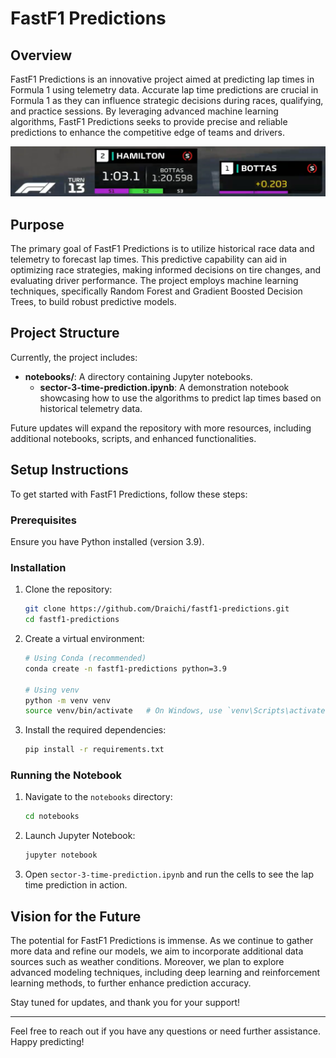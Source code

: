 # FastF1 Predictions

## Overview

FastF1 Predictions is an innovative project aimed at predicting lap times in Formula 1 using telemetry data. Accurate lap time predictions are crucial in Formula 1 as they can influence strategic decisions during races, qualifying, and practice sessions. By leveraging advanced machine learning algorithms, FastF1 Predictions seeks to provide precise and reliable predictions to enhance the competitive edge of teams and drivers.

![image](./notebooks/images/sector-time.png)

## Purpose

The primary goal of FastF1 Predictions is to utilize historical race data and telemetry to forecast lap times. This predictive capability can aid in optimizing race strategies, making informed decisions on tire changes, and evaluating driver performance. The project employs machine learning techniques, specifically Random Forest and Gradient Boosted Decision Trees, to build robust predictive models.

## Project Structure

Currently, the project includes:

- **notebooks/**: A directory containing Jupyter notebooks.
  - **sector-3-time-prediction.ipynb**: A demonstration notebook showcasing how to use the algorithms to predict lap times based on historical telemetry data.

Future updates will expand the repository with more resources, including additional notebooks, scripts, and enhanced functionalities.

## Setup Instructions

To get started with FastF1 Predictions, follow these steps:

### Prerequisites

Ensure you have Python installed (version 3.9).

### Installation

1. Clone the repository:

   ```sh
   git clone https://github.com/Draichi/fastf1-predictions.git
   cd fastf1-predictions
   ```

2. Create a virtual environment:

   ```sh
   # Using Conda (recommended)
   conda create -n fastf1-predictions python=3.9

   # Using venv
   python -m venv venv
   source venv/bin/activate   # On Windows, use `venv\Scripts\activate`
   ```

3. Install the required dependencies:
   ```sh
   pip install -r requirements.txt
   ```

### Running the Notebook

1. Navigate to the `notebooks` directory:

   ```sh
   cd notebooks
   ```

2. Launch Jupyter Notebook:

   ```sh
   jupyter notebook
   ```

3. Open `sector-3-time-prediction.ipynb` and run the cells to see the lap time prediction in action.

## Vision for the Future

The potential for FastF1 Predictions is immense. As we continue to gather more data and refine our models, we aim to incorporate additional data sources such as weather conditions. Moreover, we plan to explore advanced modeling techniques, including deep learning and reinforcement learning methods, to further enhance prediction accuracy.

Stay tuned for updates, and thank you for your support!

---

Feel free to reach out if you have any questions or need further assistance. Happy predicting!

